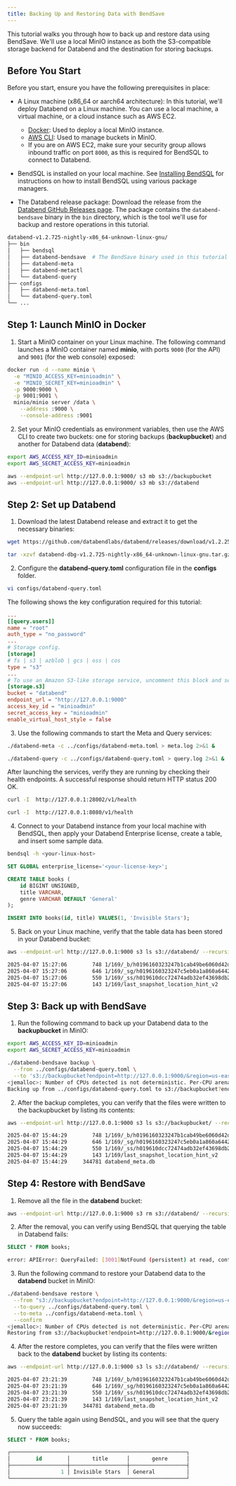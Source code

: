```yaml
---
title: Backing Up and Restoring Data with BendSave
---
```


This tutorial walks you through how to back up and restore data using BendSave. We'll use a local MinIO instance as both the S3-compatible storage backend for Databend and the destination for storing backups.

## Before You Start

Before you start, ensure you have the following prerequisites in place:

- A Linux machine (x86_64 or aarch64 architecture): In this tutorial, we'll deploy Databend on a Linux machine. You can use a local machine, a virtual machine, or a cloud instance such as AWS EC2.
    - [Docker](https://www.docker.com/): Used to deploy a local MinIO instance. 
    - [AWS CLI](https://aws.amazon.com/cli/): Used to manage buckets in MinIO.
    - If you are on AWS EC2, make sure your security group allows inbound traffic on port `8000`, as this is required for BendSQL to connect to Databend.

- BendSQL is installed on your local machine. See [Installing BendSQL](/guides/sql-clients/bendsql/#installing-bendsql) for instructions on how to install BendSQL using various package managers.

- The Databend release package: Download the release from the [Databend GitHub Releases page](https://github.com/databendlabs/databend/releases). The package contains the `databend-bendsave` binary in the `bin` directory, which is the tool we'll use for backup and restore operations in this tutorial.
```bash
databend-v1.2.725-nightly-x86_64-unknown-linux-gnu/
├── bin
│   ├── bendsql
│   ├── databend-bendsave  # The BendSave binary used in this tutorial
│   ├── databend-meta
│   ├── databend-metactl
│   └── databend-query
├── configs
│   ├── databend-meta.toml
│   └── databend-query.toml
└── ...
```

## Step 1: Launch MinIO in Docker

1. Start a MinIO container on your Linux machine. The following command launches a MinIO container named **minio**, with ports `9000` (for the API) and `9001` (for the web console) exposed:

```bash
docker run -d --name minio \
  -e "MINIO_ACCESS_KEY=minioadmin" \
  -e "MINIO_SECRET_KEY=minioadmin" \
  -p 9000:9000 \
  -p 9001:9001 \
  minio/minio server /data \
    --address :9000 \
    --console-address :9001
```

2. Set your MinIO credentials as environment variables, then use the AWS CLI to create two buckets: one for storing backups (**backupbucket**) and another for Databend data (**databend**):

```bash
export AWS_ACCESS_KEY_ID=minioadmin
export AWS_SECRET_ACCESS_KEY=minioadmin

aws --endpoint-url http://127.0.0.1:9000/ s3 mb s3://backupbucket
aws --endpoint-url http://127.0.0.1:9000/ s3 mb s3://databend
```

## Step 2: Set up Databend

1. Download the latest Databend release and extract it to get the necessary binaries:

```bash
wget https://github.com/databendlabs/databend/releases/download/v1.2.25-nightly/databend-dbg-v1.2.725-nightly-x86_64-unknown-linux-gnu.tar.gz

tar -xzvf databend-dbg-v1.2.725-nightly-x86_64-unknown-linux-gnu.tar.gz
```

2. Configure the **databend-query.toml** configuration file in the **configs** folder. 

```bash
vi configs/databend-query.toml
```

The following shows the key configuration required for this tutorial:

```toml
...
[[query.users]]
name = "root"
auth_type = "no_password"
...
# Storage config.
[storage]
# fs | s3 | azblob | gcs | oss | cos
type = "s3"
...
# To use an Amazon S3-like storage service, uncomment this block and set your values.
[storage.s3]
bucket = "databend"
endpoint_url = "http://127.0.0.1:9000"
access_key_id = "minioadmin"
secret_access_key = "minioadmin"
enable_virtual_host_style = false
```

3. Use the following commands to start the Meta and Query services:

```bash
./databend-meta -c ../configs/databend-meta.toml > meta.log 2>&1 &
```

```bash
./databend-query -c ../configs/databend-query.toml > query.log 2>&1 &
```

After launching the services, verify they are running by checking their health endpoints. A successful response should return HTTP status 200 OK.

```bash
curl -I  http://127.0.0.1:28002/v1/health

curl -I  http://127.0.0.1:8080/v1/health
```

4. Connect to your Databend instance from your local machine with BendSQL, then apply your Databend Enterprise license, create a table, and insert some sample data.

```bash
bendsql -h <your-linux-host>
```

```sql
SET GLOBAL enterprise_license='<your-license-key>';
```

```sql
CREATE TABLE books (
    id BIGINT UNSIGNED,
    title VARCHAR,
    genre VARCHAR DEFAULT 'General'
);

INSERT INTO books(id, title) VALUES(1, 'Invisible Stars');
```

5. Back on your Linux machine, verify that the table data has been stored in your Databend bucket:

```bash
aws --endpoint-url http://127.0.0.1:9000 s3 ls s3://databend/ --recursive
```

```bash
2025-04-07 15:27:06        748 1/169/_b/h0196160323247b1cab49be6060d42df8_v2.parquet
2025-04-07 15:27:06        646 1/169/_sg/h0196160323247c5eb0a1a860a6442c70_v4.mpk
2025-04-07 15:27:06        550 1/169/_ss/h019610dcc72474adb32ef43698db2a09_v4.mpk
2025-04-07 15:27:06        143 1/169/last_snapshot_location_hint_v2
```

## Step 3: Back up with BendSave

1. Run the following command to back up your Databend data to the **backupbucket** in MinIO:

```bash
export AWS_ACCESS_KEY_ID=minioadmin
export AWS_SECRET_ACCESS_KEY=minioadmin

./databend-bendsave backup \
  --from ../configs/databend-query.toml \
  --to 's3://backupbucket?endpoint=http://127.0.0.1:9000/&region=us-east-1'
<jemalloc>: Number of CPUs detected is not deterministic. Per-CPU arena disabled.
Backing up from ../configs/databend-query.toml to s3://backupbucket?endpoint=http://127.0.0.1:9000/&region=us-east-1
```

2. After the backup completes, you can verify that the files were written to the backupbucket by listing its contents:

```bash
aws --endpoint-url http://127.0.0.1:9000 s3 ls s3://backupbucket/ --recursive
```

```bash
2025-04-07 15:44:29        748 1/169/_b/h0196160323247b1cab49be6060d42df8_v2.parquet
2025-04-07 15:44:29        646 1/169/_sg/h0196160323247c5eb0a1a860a6442c70_v4.mpk
2025-04-07 15:44:29        550 1/169/_ss/h019610dcc72474adb32ef43698db2a09_v4.mpk
2025-04-07 15:44:29        143 1/169/last_snapshot_location_hint_v2
2025-04-07 15:44:29     344781 databend_meta.db
```

## Step 4: Restore with BendSave

1. Remove all the file in the **databend** bucket:

```bash
aws --endpoint-url http://127.0.0.1:9000 s3 rm s3://databend/ --recursive
```

2. After the removal, you can verify using BendSQL that querying the table in Databend fails:

```sql
SELECT * FROM books;
```

```bash
error: APIError: QueryFailed: [3001]NotFound (persistent) at read, context: { uri: http://127.0.0.1:9000/databend/1/169/_ss/h019610dcc72474adb32ef43698db2a09_v4.mpk, response: Parts { status: 404, version: HTTP/1.1, headers: {"accept-ranges": "bytes", "content-length": "423", "content-type": "application/xml", "server": "MinIO", "strict-transport-security": "max-age=31536000; includeSubDomains", "vary": "Origin", "vary": "Accept-Encoding", "x-amz-id-2": "dd9025bab4ad464b049177c95eb6ebf374d3b3fd1af9251148b658df7ac2e3e8", "x-amz-request-id": "18342C51C209C7E9", "x-content-type-options": "nosniff", "x-ratelimit-limit": "144", "x-ratelimit-remaining": "144", "x-xss-protection": "1; mode=block", "date": "Mon, 07 Apr 2025 23:14:45 GMT"} }, service: s3, path: 1/169/_ss/h019610dcc72474adb32ef43698db2a09_v4.mpk, range: 0- } => S3Error { code: "NoSuchKey", message: "The specified key does not exist.", resource: "/databend/1/169/_ss/h019610dcc72474adb32ef43698db2a09_v4.mpk", request_id: "18342C51C209C7E9" }
```

3. Run the following command to restore your Databend data to the **databend** bucket in MinIO:

```bash
./databend-bendsave restore \
  --from "s3://backupbucket?endpoint=http://127.0.0.1:9000/&region=us-east-1" \
  --to-query ../configs/databend-query.toml \
  --to-meta ../configs/databend-meta.toml \
  --confirm
<jemalloc>: Number of CPUs detected is not deterministic. Per-CPU arena disabled.
Restoring from s3://backupbucket?endpoint=http://127.0.0.1:9000/&region=us-east-1 to query ../configs/databend-query.toml and meta ../configs/databend-meta.toml with confirmation
```

4. After the restore completes, you can verify that the files were written back to the **databend** bucket by listing its contents:

```bash
aws --endpoint-url http://127.0.0.1:9000 s3 ls s3://databend/ --recursive
```

```bash
2025-04-07 23:21:39        748 1/169/_b/h0196160323247b1cab49be6060d42df8_v2.parquet
2025-04-07 23:21:39        646 1/169/_sg/h0196160323247c5eb0a1a860a6442c70_v4.mpk
2025-04-07 23:21:39        550 1/169/_ss/h019610dcc72474adb32ef43698db2a09_v4.mpk
2025-04-07 23:21:39        143 1/169/last_snapshot_location_hint_v2
2025-04-07 23:21:39     344781 databend_meta.db
```

5. Query the table again using BendSQL, and you will see that the query now succeeds:

```sql
SELECT * FROM books;
```

```sql
┌────────────────────────────────────────────────────────┐
│        id        │       title      │       genre      │
├──────────────────┼──────────────────┼──────────────────┤
│                1 │ Invisible Stars  │ General          │
└────────────────────────────────────────────────────────┘
```
